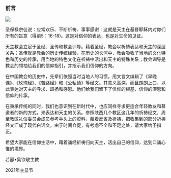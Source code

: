 ### **前言**

![](https://res.chinacath.cn/web/images/2022/09/11/1662830210118.jpeg)

圣保禄宗徒说：应常欢乐、不断祈祷、事事感谢：这就是天主在基督耶稣内对你们所有的旨意（得前5：16-18)。这是对信仰的表达，也是对生命的见证。

天主教会立足于圣经、圣传和教会训导。藉着圣经，教会以祈祷表达和天主的深层关系；圣传就是教会的历史传统经验，在历史的长河中，教会吸收了当地的文化特色和历史的传承，用当地的特色文化在祈祷中活出和天主的特殊关系；教会训导是教会的领袖给我们的信仰指引，并指示我们信仰的方向。

在中国教会的历史中，先辈们依照当时当地人的习惯，用文言文编辑了《早晚课》、《玫瑰经》、《苦路经》和《公私诵》等经文。其意义高深，而且朗朗上口，以此表达对天主的呼求、颂扬和感恩。他们给我们留下了信仰的根基、信仰的深思和信仰的传承。

在秉承传统的同时，我们也意识到在新时代中，也应同样寻求更适合年轻教友和慕道者的新的方式，来表达和天主的关系。参照陕西几个教区这几年的祈祷经文，周至教区礼仪委员会成员参考手头上的资料，藉着反省及祈祷，把收集到的部分祈祷经文汇成了现代白话文。由于时间仓促，有考虑不全和不足之处，请大家给予指正。

希望大家能在信仰生活中，藉着诵经祈祷归向天主，活出自己的信仰，达到口诵心惟的境界。

若瑟•吴钦敬主教

2021年主显节